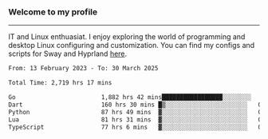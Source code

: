 ### Welcome to my profile

---

IT and Linux enthuasiat. I enjoy exploring the world of programming and desktop Linux configuring and customization. You can find my configs and scripts for Sway and Hyprland [here](https://github.com/uroborosq/mess-of-linux-configurations).

<!-- <div display="block">
 	<img align="left" width="48%" alt="isocalendar" src=".github/metrics/isocalendar_metrics.svg" />
	<img align="center" width="48%" alt="contributions" src=".github/metrics/contributions_metrics.svg" />
	<img align="center" alt="languages" src=".github/metrics/languages_metrics.svg" />
</div> -->

<!-- ![](https://komarev.com/ghpvc/?username=uroborosq&color=success&style=flat-square) -->
<!-- [](https://img.shields.io/github/last-commit/uroborosq/uroborosq?label=Profile%20updated&style=flat-square) -->

<!--START_SECTION:waka-->

```txt
From: 13 February 2023 - To: 30 March 2025

Total Time: 2,719 hrs 17 mins

Go                        1,882 hrs 42 mins█████████████████░░░░░░░░   68.61 %
Dart                      160 hrs 30 mins █▒░░░░░░░░░░░░░░░░░░░░░░░   05.85 %
Python                    87 hrs 49 mins  ▓░░░░░░░░░░░░░░░░░░░░░░░░   03.20 %
Lua                       81 hrs 31 mins  ▓░░░░░░░░░░░░░░░░░░░░░░░░   02.97 %
TypeScript                77 hrs 6 mins   ▓░░░░░░░░░░░░░░░░░░░░░░░░   02.81 %
```

<!--END_SECTION:waka-->
